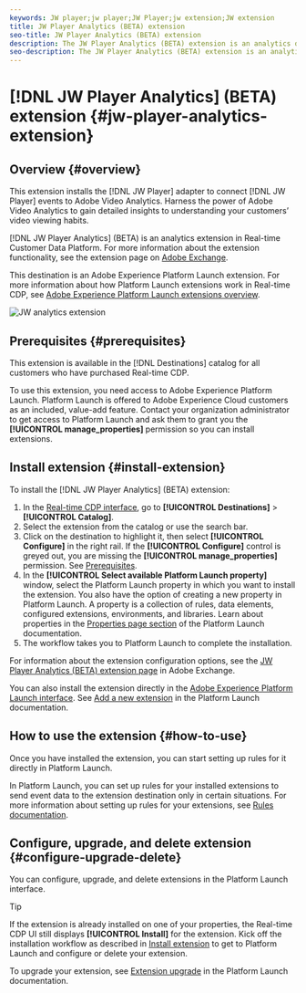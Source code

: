 ```yaml
---
keywords: JW player;jw player;JW Player;jw extension;JW extension
title: JW Player Analytics (BETA) extension
seo-title: JW Player Analytics (BETA) extension
description: The JW Player Analytics (BETA) extension is an analytics destination in Real-time Customer Data Platform. For more information about the extension functionality, see the extension page on Adobe Exchange.
seo-description: The JW Player Analytics (BETA) extension is an analytics destination in Real-time Customer Data Platform. For more information about the extension functionality, see the extension page on Adobe Exchange.
---
```


# [!DNL JW Player Analytics] (BETA) extension {#jw-player-analytics-extension}

## Overview {#overview}

This extension installs the [!DNL JW Player] adapter to connect [!DNL JW Player] events to Adobe Video Analytics. Harness the power of Adobe Video Analytics to gain detailed insights to understanding your customers’ video viewing habits.

[!DNL JW Player Analytics] (BETA) is an analytics extension in Real-time Customer Data Platform. For more information about the extension functionality, see the extension page on [Adobe Exchange](https://exchange.adobe.com/experiencecloud.details.101523.jw-player-analytics-launch-extension.html).

This destination is an Adobe Experience Platform Launch extension. For more information about how Platform Launch extensions work in Real-time CDP, see [Adobe Experience Platform Launch extensions overview](../launch-extensions/experience-platform-launch-extensions.md).

![JW analytics extension](assets/jw-analytics-extension.png)

## Prerequisites {#prerequisites}

This extension is available in the [!DNL Destinations] catalog for all customers who have purchased Real-time CDP.

To use this extension, you need access to Adobe Experience Platform Launch. Platform Launch is offered to Adobe Experience Cloud customers as an included, value-add feature. Contact your organization administrator to get access to Platform Launch and ask them to grant you the **[!UICONTROL manage_properties]** permission so you can install extensions.

## Install extension {#install-extension}

To install the [!DNL JW Player Analytics] (BETA) extension:

1. In the [Real-time CDP interface](http://platform.adobe.com/), go to **[!UICONTROL Destinations]** > **[!UICONTROL Catalog]**.
2. Select the extension from the catalog or use the search bar.
3. Click on the destination to highlight it, then select **[!UICONTROL Configure]** in the right rail. If the **[!UICONTROL Configure]** control is greyed out, you are missing the **[!UICONTROL manage_properties]** permission. See [Prerequisites](#prerequisites).
4. In the **[!UICONTROL Select available Platform Launch property]** window, select the Platform Launch property in which you want to install the extension. You also have the option of creating a new property in Platform Launch. A property is a collection of rules, data elements, configured extensions, environments, and libraries. Learn about properties in the [Properties page section](https://experienceleague.adobe.com/docs/launch/using/reference/admin/companies-and-properties.html#properties-page) of the Platform Launch documentation.
5. The workflow takes you to Platform Launch to complete the installation. 

For information about the extension configuration options, see the [JW Player Analytics (BETA) extension page](https://exchange.adobe.com/experiencecloud.details.101523.jw-player-analytics-launch-extension.html) in Adobe Exchange.

You can also install the extension directly in the [Adobe Experience Platform Launch interface](https://launch.adobe.com/). See [Add a new extension](https://experienceleague.adobe.com/docs/launch/using/reference/manage-resources/extensions/overview.html?lang=en#add-a-new-extension) in the Platform Launch documentation.


## How to use the extension {#how-to-use}

Once you have installed the extension, you can start setting up rules for it directly in Platform Launch.

In Platform Launch, you can set up rules for your installed extensions to send event data to the extension destination only in certain situations. For more information about setting up rules for your extensions, see [Rules documentation](https://experienceleague.adobe.com/docs/launch/using/reference/manage-resources/rules.html).

## Configure, upgrade, and delete extension {#configure-upgrade-delete}

You can configure, upgrade, and delete extensions in the Platform Launch interface.

>[!TIP]
>
>If the extension is already installed on one of your properties, the Real-time CDP UI still displays **[!UICONTROL Install]** for the extension. Kick off the installation workflow as described in [Install extension](#install-extension) to get to Platform Launch and configure or delete your extension.

To upgrade your extension, see [Extension upgrade](https://experienceleague.adobe.com/docs/launch/using/reference/manage-resources/extensions/extension-upgrade.html) in the Platform Launch documentation.



